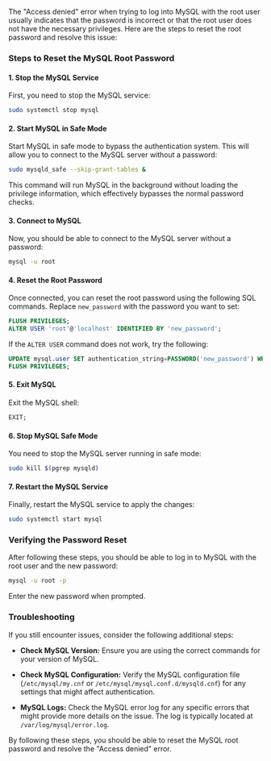 The "Access denied" error when trying to log into MySQL with the root user usually indicates that the password is incorrect or that the root user does not have the necessary privileges. Here are the steps to reset the root password and resolve this issue:

### Steps to Reset the MySQL Root Password

#### 1. Stop the MySQL Service

First, you need to stop the MySQL service:

```sh
sudo systemctl stop mysql
```

#### 2. Start MySQL in Safe Mode

Start MySQL in safe mode to bypass the authentication system. This will allow you to connect to the MySQL server without a password:

```sh
sudo mysqld_safe --skip-grant-tables &
```

This command will run MySQL in the background without loading the privilege information, which effectively bypasses the normal password checks.

#### 3. Connect to MySQL

Now, you should be able to connect to the MySQL server without a password:

```sh
mysql -u root
```

#### 4. Reset the Root Password

Once connected, you can reset the root password using the following SQL commands. Replace `new_password` with the password you want to set:

```sql
FLUSH PRIVILEGES;
ALTER USER 'root'@'localhost' IDENTIFIED BY 'new_password';
```

If the `ALTER USER` command does not work, try the following:

```sql
UPDATE mysql.user SET authentication_string=PASSWORD('new_password') WHERE User='root';
FLUSH PRIVILEGES;
```

#### 5. Exit MySQL

Exit the MySQL shell:

```sql
EXIT;
```

#### 6. Stop MySQL Safe Mode

You need to stop the MySQL server running in safe mode:

```sh
sudo kill $(pgrep mysqld)
```

#### 7. Restart the MySQL Service

Finally, restart the MySQL service to apply the changes:

```sh
sudo systemctl start mysql
```

### Verifying the Password Reset

After following these steps, you should be able to log in to MySQL with the root user and the new password:

```sh
mysql -u root -p
```

Enter the new password when prompted.

### Troubleshooting

If you still encounter issues, consider the following additional steps:

- **Check MySQL Version:**
  Ensure you are using the correct commands for your version of MySQL.

- **Check MySQL Configuration:**
  Verify the MySQL configuration file (`/etc/mysql/my.cnf` or `/etc/mysql/mysql.conf.d/mysqld.cnf`) for any settings that might affect authentication.

- **MySQL Logs:**
  Check the MySQL error log for any specific errors that might provide more details on the issue. The log is typically located at `/var/log/mysql/error.log`.

By following these steps, you should be able to reset the MySQL root password and resolve the "Access denied" error.
